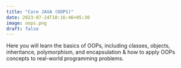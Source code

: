```yaml
---
title: "Core JAVA (OOPS)"
date: 2023-07-24T18:16:46+05:30
image: oops.png
draft: false
---
```

Here you will learn the basics of OOPs, including classes, objects, inheritance, polymorphism, and encapsulation & how to apply OOPs concepts to real-world programming problems.

